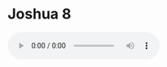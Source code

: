 # Joshua 8

<audio controls>
  <source src="https://openbible.com/audio/hays/BSB_06_Jos_008_H.mp3" type="audio/mp3" />
  <a href="https://openbible.com/audio/hays/BSB_06_Jos_008_H.mp3" download="https://openbible.com/audio/hays/BSB_06_Jos_008_H.mp3">Download MP3 audio</a>.
</audio>

<!--@include: @/bible/translations/bsb/06_jos/verses/008.md-->